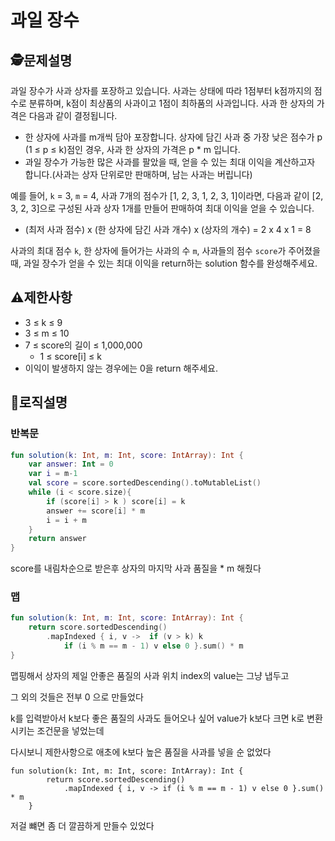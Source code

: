 과일 장수
=
## 🕵️문제설명
과일 장수가 사과 상자를 포장하고 있습니다. 사과는 상태에 따라 1점부터 k점까지의 점수로 분류하며, k점이 최상품의 사과이고 1점이 최하품의 사과입니다. 사과 한 상자의 가격은 다음과 같이 결정됩니다.

- 한 상자에 사과를 m개씩 담아 포장합니다.
상자에 담긴 사과 중 가장 낮은 점수가 p (1 ≤ p ≤ k)점인 경우, 사과 한 상자의 가격은 p * m 입니다.
- 과일 장수가 가능한 많은 사과를 팔았을 때, 얻을 수 있는 최대 이익을 계산하고자 합니다.(사과는 상자 단위로만 판매하며, 남는 사과는 버립니다)

예를 들어, `k` = 3, `m` = 4, 사과 7개의 점수가 [1, 2, 3, 1, 2, 3, 1]이라면, 다음과 같이 [2, 3, 2, 3]으로 구성된 사과 상자 1개를 만들어 판매하여 최대 이익을 얻을 수 있습니다.

- (최저 사과 점수) x (한 상자에 담긴 사과 개수) x (상자의 개수) = 2 x 4 x 1 = 8

사과의 최대 점수 `k`, 한 상자에 들어가는 사과의 수 `m`, 사과들의 점수 `score`가 주어졌을 때, 과일 장수가 얻을 수 있는 최대 이익을 return하는 solution 함수를 완성해주세요.

## ⚠️제한사항

- 3 ≤ k ≤ 9
- 3 ≤ m ≤ 10
- 7 ≤ score의 길이 ≤ 1,000,000
   - 1 ≤ score[i] ≤ k
- 이익이 발생하지 않는 경우에는 0을 return 해주세요.


## 🔎로직설명
### 반복문
```kotlin
fun solution(k: Int, m: Int, score: IntArray): Int {
    var answer: Int = 0
    var i = m-1
    val score = score.sortedDescending().toMutableList()
    while (i < score.size){
        if (score[i] > k ) score[i] = k
        answer += score[i] * m
        i = i + m
    }
    return answer
}
```
score를 내림차순으로 받은후 상자의 마지막 사과 품질을 * m 해줬다


### 맵
```kotlin
fun solution(k: Int, m: Int, score: IntArray): Int {
    return score.sortedDescending()
        .mapIndexed { i, v ->  if (v > k) k
            if (i % m == m - 1) v else 0 }.sum() * m
}
```
맵핑해서 상자의 제일 안좋은 품질의 사과 위치 index의 value는 그냥 냅두고

그 외의 것들은 전부 0 으로 만들었다

k를 입력받아서 k보다 좋은 품질의 사과도 들어오나 싶어 value가 k보다 크면 k로 변환시키는 조건문을 넣었는데

다시보니 제한사항으로 애초에 k보다 높은 품질을 사과를 넣을 순 없었다
```
fun solution(k: Int, m: Int, score: IntArray): Int {
        return score.sortedDescending()
            .mapIndexed { i, v -> if (i % m == m - 1) v else 0 }.sum() * m
    }
```
저걸 뺴면 좀 더 깔끔하게 만들수 있었다